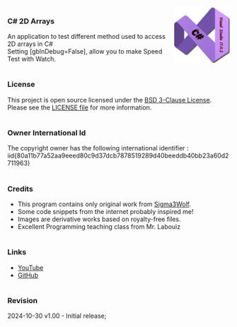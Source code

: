 <img src="/images/cSharp.png" align="right" height="128"/>

### C# 2D Arrays
 An application to test different method used to access 2D arrays in C#<br/>
 Setting [gblnDebug=False], allow you to make Speed Test with Watch.
#

### License
This project is open source licensed under the [BSD 3-Clause License](https://opensource.org/license/bsd-3-clause/).
Please see the [LICENSE file](/LICENSE) for more information.
#

### Owner International Id
The copyright owner has the following international identifier :
iid{80a11b77a52aa9eeed80c9d37dcb7878519289d40beeddb40bb23a60d2711963}
#

### Credits
- This program contains only original work from [Sigma3Wolf](https://github.com/Sigma3Wolf).
- Some code snippets from the internet probably inspired me!
- Images are derivative works based on royalty-free files.
- Excellent Programming teaching class from Mr. Labouiz
#

### Links
- [YouTube](https://youtu.be/kEW39mRvHxo/)
- [GitHub](https://github.com/Sigma3Wolf/2DArrays/)
#

### Revision
2024-10-30 v1.00 - Initial release;
